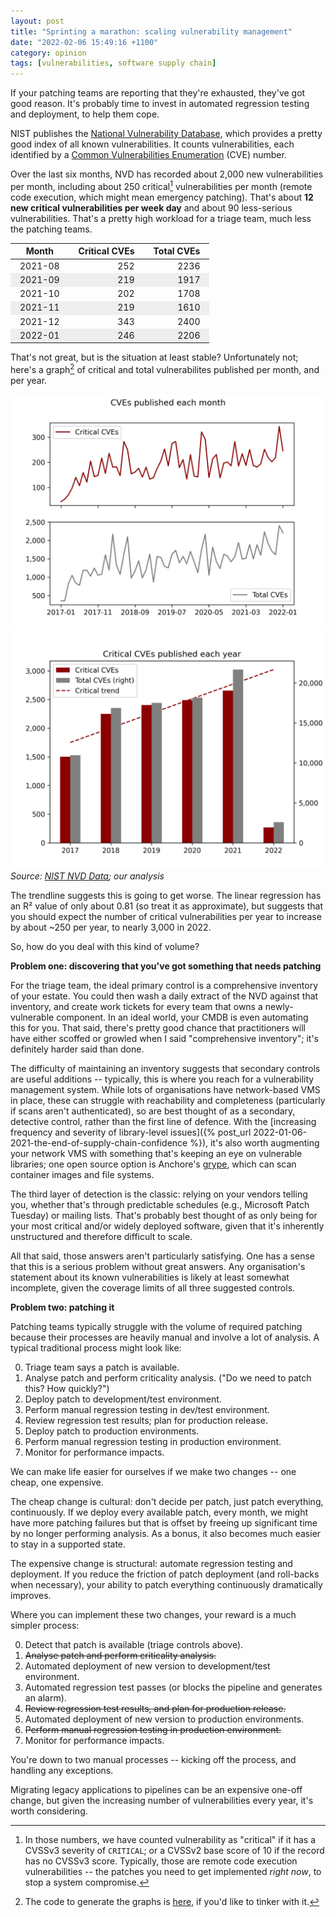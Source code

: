 ```yaml
---
layout: post
title: "Sprinting a marathon: scaling vulnerability management"
date: "2022-02-06 15:49:16 +1100"
category: opinion
tags: [vulnerabilities, software supply chain]
---
```


If your patching teams are reporting that they're exhausted, they've got good reason. It's probably time to invest in automated regression testing and deployment, to help them cope.

NIST publishes the [National Vulnerability Database](https://nvd.nist.gov/), which provides a pretty good index of all known vulnerabilities. It counts vulnerabilities, each identified by a [Common Vulnerabilities Enumeration](https://cve.mitre.org/docs/docs-2000/cerias.html) (CVE) number. 

Over the last six months, NVD has recorded about 2,000 new vulnerabilities per month, including about 250  critical[^critical] vulnerabilities per month (remote code execution, which might mean emergency patching).  That's about **12 new critical vulnerabilities per week day** and about 90 less-serious vulnerabilities. That's a pretty high workload for a triage team, much less the patching teams. 

<style>
th, td { padding-left: 15px; padding-right: 15px }
tr:nth-child(even) {background-color: #eeeeee; }
</style>

| Month | Critical CVEs | Total CVEs | 
| --- | ---: | ---: | 
| 2021-08 | 252 | 2236 |
| 2021-09 | 219 | 1917 |
| 2021-10 | 202 | 1708 |
| 2021-11 | 219 | 1610 |
| 2021-12 | 343 | 2400 |
| 2022-01 | 246 | 2206 |

[^critical]: In those numbers, we have counted vulnerability as "critical" if it has a CVSSv3 severity of `CRITICAL`; or a CVSSv2 base score of 10 if the record has no CVSSv3 score. Typically, those are remote code execution vulnerabilities -- the patches you need to get implemented *right now*, to stop a system compromise.


That's not great, but is the situation at least stable? Unfortunately not; here's a graph[^graph-src] of critical and total vulnerabilites published per month, and per year.

![CVEs per month graph](/assets/2022-02-06-CVE-monthly.png)
![CVEs per year graph](/assets/2022-02-06-CVE-yearly.png)
*Source: [NIST NVD Data](https://nvd.nist.gov/vuln/data-feeds); our analysis*

The trendline suggests this is going to get worse. The linear regression has an R² value of only about 0.81 (so treat it as approximate), but suggests that you should expect the number of critical vulnerabilities per year to increase by about ~250 per year, to nearly 3,000 in 2022.

So, how do you deal with this kind of volume? 

**Problem one: discovering that you've got something that needs patching**

For the triage team, the ideal primary control is a comprehensive inventory of your estate. You could then wash a daily extract of the NVD against that inventory, and create work tickets for every team that owns a newly-vulnerable component. In an ideal world, your CMDB is even automating this for you. That said, there's pretty good chance that practitioners will have either scoffed or growled when I said "comprehensive inventory"; it's definitely harder said than done. 

The difficulty of maintaining an inventory suggests that secondary controls are useful additions -- typically, this is where you reach for a vulnerability management system. While lots of organisations have network-based VMS in place, these can struggle with reachability and completeness (particularly if scans aren't authenticated), so are best thought of as a secondary, detective control, rather than the first line of defence. With the [increasing frequency and severity of library-level issues]({% post_url 2022-01-06-2021-the-end-of-supply-chain-confidence %}), it's also worth augmenting your network VMS with something that's keeping an eye on vulnerable libraries; one open source option is Anchore's [grype](https://github.com/anchore/grype/), which can scan container images and file systems.

The third layer of detection is the classic: relying on your vendors telling you, whether that's through predictable schedules (e.g., Microsoft Patch Tuesday) or mailing lists. That's probably best thought of as only being for your most critical and/or widely deployed software, given that it's inherently unstructured and therefore difficult to scale.  

All that said, those answers aren't particularly satisfying. One has a sense that this is a serious problem without great answers. Any organisation's statement about its known vulnerabilities is likely at least somewhat incomplete, given the coverage limits of all three suggested controls.

**Problem two: patching it**

Patching teams typically struggle with the volume of required patching because their processes are heavily manual and involve a lot of analysis. A typical traditional process might look like: 

0. Triage team says a patch is available.
1. Analyse patch and perform criticality analysis. ("Do we need to patch this? How quickly?")
2. Deploy patch to development/test environment.
3. Perform manual regression testing in dev/test environment.
4. Review regression test results; plan for production release.
5. Deploy patch to production environments.
6. Perform manual regression testing in production environment.
7. Monitor for performance impacts. 

We can make life easier for ourselves if we make two changes -- one cheap, one expensive. 

The cheap change is cultural: don't decide per patch, just patch everything, continuously. If we deploy every available patch, every month, we might have more patching failures but that is offset by freeing up significant time by no longer performing analysis. As a bonus, it also becomes much easier to stay in a supported state. 

The expensive change is structural: automate regression testing and deployment. If you reduce the friction of patch deployment (and roll-backs when necessary), your ability to patch everything continuously dramatically improves. 

Where you can implement these two changes, your reward is a much simpler process:

0. Detect that patch is available (triage controls above).
1. ~~Analyse patch and perform criticality analysis.~~ 
2. Automated deployment of new version to development/test environment.
3. Automated regression test passes (or blocks the pipeline and generates an alarm).
4. ~~Review regression test results, and plan for production release.~~
5. Automated deployment of new version to production environments.
6. ~~Perform manual regression testing in production environment.~~
7. Monitor for performance impacts. 

You're down to two manual processes -- kicking off the process, and handling any exceptions.

Migrating legacy applications to pipelines can be an expensive one-off change, but given the increasing number of vulnerabilities every year, it's worth considering.

[^graph-src]: The code to generate the graphs is [here](https://github.com/caelyx/CVE-Volumes), if you'd like to tinker with it.

